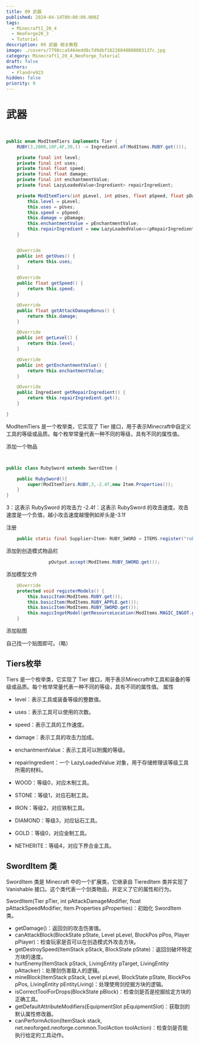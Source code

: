 ```yaml
---
title: 09 武器
published: 2024-04-14T00:00:00.000Z
tags:
  - Minecraft1_20_4
  - NeoForge20_3
  - Tutorial
description: 09 武器 相关教程
image: ./covers/7798cca5464edd8c7d9dbf16226840800803137c.jpg
category: Minecraft1_20_4_NeoForge_Tutorial
draft: false
authors:
  - Flandre923
hidden: false
priority: 0
---
```

# 武器

```java


public enum ModItemTiers implements Tier {
    RUBY(3,2000,10F,4F,30,() -> Ingredient.of(ModItems.RUBY.get()));

    private final int level;
    private final int uses;
    private final float speed;
    private final float damage;
    private final int enchantmentValue;
    private final LazyLoadedValue<Ingredient> repairIngredient;

    private ModItemTiers(int pLevel, int pUses, float pSpeed, float pDamage, int pEnchantmentValue, Supplier<Ingredient> pRepairIngredient) {
        this.level = pLevel;
        this.uses = pUses;
        this.speed = pSpeed;
        this.damage = pDamage;
        this.enchantmentValue = pEnchantmentValue;
        this.repairIngredient = new LazyLoadedValue<>(pRepairIngredient);
    }


    @Override
    public int getUses() {
        return this.uses;
    }

    @Override
    public float getSpeed() {
        return this.speed;
    }

    @Override
    public float getAttackDamageBonus() {
        return this.damage;
    }

    @Override
    public int getLevel() {
        return this.level;
    }

    @Override
    public int getEnchantmentValue() {
        return this.enchantmentValue;
    }

    @Override
    public Ingredient getRepairIngredient() {
        return this.repairIngredient.get();
    }

}

```
ModItemTiers 是一个枚举类，它实现了 Tier 接口，用于表示Minecraft中自定义工具的等级或品质。每个枚举常量代表一种不同的等级，具有不同的属性值。


添加一个物品

```java


public class RubySword extends SwordItem {

    public RubySword(){
        super(ModItemTiers.RUBY,3,-2.4f,new Item.Properties());
    }
}

```

3：这表示 RubySword 的攻击力
-2.4f：这表示 RubySword 的攻击速度。攻击速度是一个负值，越小攻击速度越慢例如斧头是-3.1f

注册

```java
    public static final Supplier<Item> RUBY_SWORD = ITEMS.register("ruby_sword", RubySword::new);

```
添加到创造模式物品栏

```java
                pOutput.accept(ModItems.RUBY_SWORD.get());

```
添加模型文件

```java
    @Override
    protected void registerModels() {
        this.basicItem(ModItems.RUBY.get());
        this.basicItem(ModItems.RUBY_APPLE.get());
        this.basicItem(ModItems.RUBY_SWORD.get());
        this.magicIngotModel(getResourceLocation(ModItems.MAGIC_INGOT.get()));
    }

```

添加贴图

自己找一个贴图即可。（略）

## Tiers枚举

Tiers 是一个枚举类，它实现了 Tier 接口，用于表示Minecraft中工具和装备的等级或品质。每个枚举常量代表一种不同的等级，具有不同的属性值。
属性

- level：表示工具或装备等级的整数值。
- uses：表示工具可以使用的次数。
- speed：表示工具的工作速度。
- damage：表示工具的攻击力加成。
- enchantmentValue：表示工具可以附魔的等级。
- repairIngredient：一个 LazyLoadedValue 对象，用于存储修理该等级工具所需的材料。

- WOOD：等级0，对应木制工具。
- STONE：等级1，对应石制工具。
- IRON：等级2，对应铁制工具。
- DIAMOND：等级3，对应钻石工具。
- GOLD：等级0，对应金制工具。
- NETHERITE：等级4，对应下界合金工具。

## SwordItem 类

SwordItem 类是 Minecraft 中的一个扩展类，它继承自 TieredItem 类并实现了 Vanishable 接口。这个类代表一个剑类物品，并定义了它的属性和行为。

SwordItem(Tier pTier, int pAttackDamageModifier, float pAttackSpeedModifier, Item.Properties pProperties)：初始化 SwordItem 类。

- getDamage()：返回剑的攻击伤害值。
- canAttackBlock(BlockState pState, Level pLevel, BlockPos pPos, Player pPlayer)：检查玩家是否可以在创造模式外攻击方块。
- getDestroySpeed(ItemStack pStack, BlockState pState)：返回剑破坏特定方块的速度。
- hurtEnemy(ItemStack pStack, LivingEntity pTarget, LivingEntity pAttacker)：处理剑伤害敌人的逻辑。
- mineBlock(ItemStack pStack, Level pLevel, BlockState pState, BlockPos pPos, LivingEntity pEntityLiving)：处理使用剑挖掘方块的逻辑。
- isCorrectToolForDrops(BlockState pBlock)：检查剑是否是挖掘给定方块的正确工具。
- getDefaultAttributeModifiers(EquipmentSlot pEquipmentSlot)：获取剑的默认属性修改器。
- canPerformAction(ItemStack stack, net.neoforged.neoforge.common.ToolAction toolAction)：检查剑是否能执行给定的工具动作。
